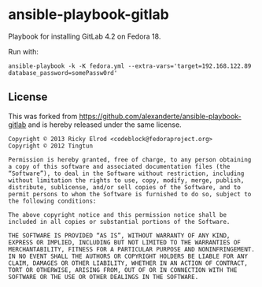 # ansible-playbook-gitlab

Playbook for installing GitLab 4.2 on Fedora 18.

Run with:

`ansible-playbook -k -K fedora.yml --extra-vars='target=192.168.122.89 database_password=somePassw0rd'`

## License

This was forked from https://github.com/alexanderte/ansible-playbook-gitlab
and is hereby released under the same license.

```
Copyright © 2013 Ricky Elrod <codeblock@fedoraproject.org>
Copyright © 2012 Tingtun

Permission is hereby granted, free of charge, to any person obtaining a copy of this software and associated documentation files (the “Software”), to deal in the Software without restriction, including without limitation the rights to use, copy, modify, merge, publish, distribute, sublicense, and/or sell copies of the Software, and to permit persons to whom the Software is furnished to do so, subject to the following conditions:

The above copyright notice and this permission notice shall be included in all copies or substantial portions of the Software.

THE SOFTWARE IS PROVIDED “AS IS”, WITHOUT WARRANTY OF ANY KIND, EXPRESS OR IMPLIED, INCLUDING BUT NOT LIMITED TO THE WARRANTIES OF MERCHANTABILITY, FITNESS FOR A PARTICULAR PURPOSE AND NONINFRINGEMENT. IN NO EVENT SHALL THE AUTHORS OR COPYRIGHT HOLDERS BE LIABLE FOR ANY CLAIM, DAMAGES OR OTHER LIABILITY, WHETHER IN AN ACTION OF CONTRACT, TORT OR OTHERWISE, ARISING FROM, OUT OF OR IN CONNECTION WITH THE SOFTWARE OR THE USE OR OTHER DEALINGS IN THE SOFTWARE.
```
